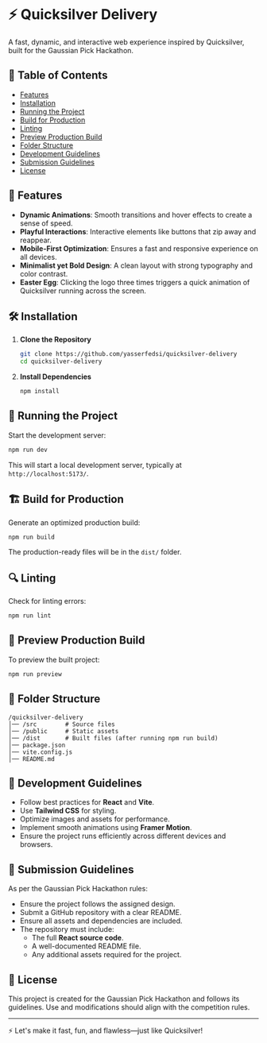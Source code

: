 # ⚡ Quicksilver Delivery

A fast, dynamic, and interactive web experience inspired by Quicksilver, built for the Gaussian Pick Hackathon.

## 📖 Table of Contents

- [Features](#-features)
- [Installation](#-installation)
- [Running the Project](#-running-the-project)
- [Build for Production](#-build-for-production)
- [Linting](#-linting)
- [Preview Production Build](#-preview-production-build)
- [Folder Structure](#-folder-structure)
- [Development Guidelines](#-development-guidelines)
- [Submission Guidelines](#-submission-guidelines)
- [License](#-license)

## 🚀 Features

- **Dynamic Animations**: Smooth transitions and hover effects to create a sense of speed.
- **Playful Interactions**: Interactive elements like buttons that zip away and reappear.
- **Mobile-First Optimization**: Ensures a fast and responsive experience on all devices.
- **Minimalist yet Bold Design**: A clean layout with strong typography and color contrast.
- **Easter Egg**: Clicking the logo three times triggers a quick animation of Quicksilver running across the screen.

## 🛠️ Installation

1. **Clone the Repository**

   ```sh
   git clone https://github.com/yasserfedsi/quicksilver-delivery
   cd quicksilver-delivery
   ```

2. **Install Dependencies**
   ```sh
   npm install
   ```

## 🚦 Running the Project

Start the development server:

```sh
npm run dev
```

This will start a local development server, typically at `http://localhost:5173/`.

## 🏗️ Build for Production

Generate an optimized production build:

```sh
npm run build
```

The production-ready files will be in the `dist/` folder.

## 🔍 Linting

Check for linting errors:

```sh
npm run lint
```

## 👀 Preview Production Build

To preview the built project:

```sh
npm run preview
```

## 📂 Folder Structure

```
/quicksilver-delivery
│── /src        # Source files
│── /public     # Static assets
│── /dist       # Built files (after running npm run build)
│── package.json
│── vite.config.js
│── README.md
```

## 📌 Development Guidelines

- Follow best practices for **React** and **Vite**.
- Use **Tailwind CSS** for styling.
- Optimize images and assets for performance.
- Implement smooth animations using **Framer Motion**.
- Ensure the project runs efficiently across different devices and browsers.

## 📜 Submission Guidelines

As per the Gaussian Pick Hackathon rules:

- Ensure the project follows the assigned design.
- Submit a GitHub repository with a clear README.
- Ensure all assets and dependencies are included.
- The repository must include:
  - The full **React source code**.
  - A well-documented README file.
  - Any additional assets required for the project.

## 📝 License

This project is created for the Gaussian Pick Hackathon and follows its guidelines. Use and modifications should align with the competition rules.

---

⚡ Let's make it fast, fun, and flawless—just like Quicksilver!
